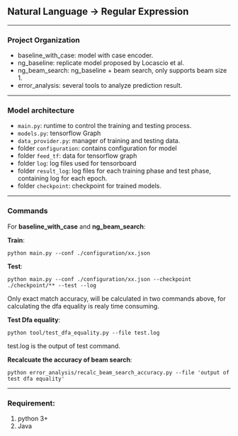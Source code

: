 ## Natural Language -> Regular Expression

---

### Project Organization

- baseline_with_case: model with case encoder.
- ng_baseline: replicate model proposed by Locascio et al.
- ng_beam_search: ng_baseline + beam search, only supports beam size 1.
- error_analysis: several tools to analyze prediction result.

---

### Model architecture

- `main.py`: runtime to control the training and testing process.
- `models.py`: tensorflow Graph
- `data_provider.py`: manager of training and testing data.
- folder `configuration`: contains configuration for model
- folder `feed_tf`: data for tensorflow graph
- folder `log`: log files used for tensorboard
- folder `result_log`: log files for each training phase and test phase, containing log for each epoch.
- folder `checkpoint`: checkpoint for trained models. 


---

### Commands

For **baseline_with_case** and **ng_beam_search**:

**Train**:
```
python main.py --conf ./configuration/xx.json
```

**Test**:
```
python main.py --conf ./configuration/xx.json --checkpoint ./checkpoint/** --test --log
```

Only exact match accuracy, will be calculated in two commands above, for calculating the dfa equality is realy time consuming. 

**Test Dfa equality**:
```
python tool/test_dfa_equality.py --file test.log
```

test.log is the output of test command.

**Recalcuate the accuracy of beam search**:
```
python error_analysis/recalc_beam_search_accuracy.py --file 'output of test dfa equality'
```

--- 

### Requirement:

1. python 3+
2. Java